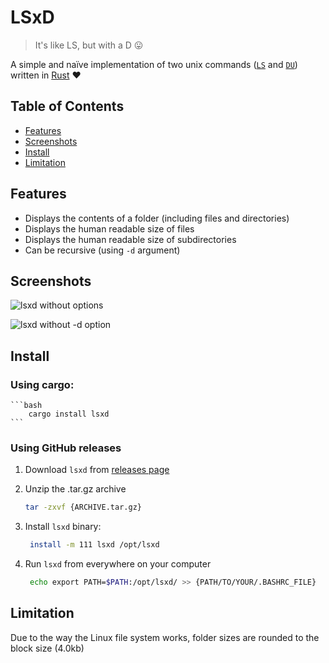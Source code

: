 # LSxD
> It's like LS, but with a D 😛

A simple and naïve implementation of two unix commands ([`LS`](https://www.linux.org/docs/man1/ls.html) and [`DU`](https://www.linux.org/docs/man1/du.html)) written in [Rust](https://www.rust-lang.org/) ❤️

## Table of Contents
- [Features](#features)
- [Screenshots](#screenshots)
- [Install](#install)
- [Limitation](#limitation)

## Features
- Displays the contents of a folder (including files and directories)
- Displays the human readable size of files
- Displays the human readable size of subdirectories
- Can be recursive (using `-d` argument)

## Screenshots

![lsxd without options](https://github.com/user-attachments/assets/2a919e89-0482-49ce-bf6d-e6f6231b7727)

![lsxd without -d option](https://github.com/user-attachments/assets/c81c677c-8405-4df5-98d2-13eb27cbe1da)

## Install

### Using cargo:

    ```bash
        cargo install lsxd
    ```

### Using GitHub releases

1. Download `lsxd` from [releases page](https://github.com/vi17250/lsxd/releases)

2. Unzip the .tar.gz archive
    ```bash
   tar -zxvf {ARCHIVE.tar.gz} 
    ```

3. Install `lsxd` binary:

   ```bash
    install -m 111 lsxd /opt/lsxd
   ```

4. Run `lsxd` from everywhere on your computer 
    ```bash
     echo export PATH=$PATH:/opt/lsxd/ >> {PATH/TO/YOUR/.BASHRC_FILE}
    ```
## Limitation

Due to the way the Linux file system works, folder sizes are rounded to the block size (4.0kb)
